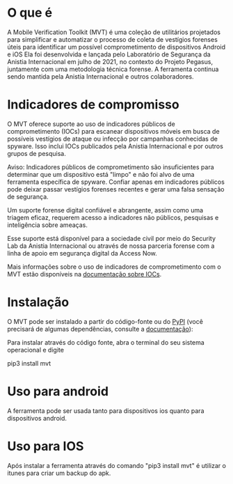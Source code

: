 # O que é

A Mobile Verification Toolkit (MVT) é uma coleção de utilitários projetados para simplificar e automatizar o processo de coleta de vestígios forenses úteis para identificar um possível comprometimento de dispositivos Android e iOS
Ela foi desenvolvida e lançada pelo Laboratório de Segurança da Anistia Internacional em julho de 2021, no contexto do Projeto Pegasus, juntamente com uma metodologia técnica forense. A ferramenta continua sendo mantida pela Anistia Internacional e outros colaboradores.

# Indicadores de compromisso

O MVT oferece suporte ao uso de indicadores públicos de comprometimento (IOCs) para escanear dispositivos móveis em busca de possíveis vestígios de ataque ou infecção por campanhas conhecidas de spyware. Isso inclui IOCs publicados pela Anistia Internacional e por outros grupos de pesquisa.

Aviso: Indicadores públicos de comprometimento são insuficientes para determinar que um dispositivo está "limpo" e não foi alvo de uma ferramenta específica de spyware. Confiar apenas em indicadores públicos pode deixar passar vestígios forenses recentes e gerar uma falsa sensação de segurança.

Um suporte forense digital confiável e abrangente, assim como uma triagem eficaz, requerem acesso a indicadores não públicos, pesquisas e inteligência sobre ameaças.

Esse suporte está disponível para a sociedade civil por meio do Security Lab da Anistia Internacional ou através de nossa parceria forense com a linha de apoio em segurança digital da Access Now.

Mais informações sobre o uso de indicadores de comprometimento com o MVT estão disponíveis na [documentação sobre IOCs](https://docs.mvt.re/en/latest/iocs/).


# Instalação

O MVT pode ser instalado a partir do código-fonte ou do [PyPI](https://pypi.org/project/mvt/) (você precisará de algumas dependências, consulte a [documentação](https://docs.mvt.re/en/latest/install/)):

Para instalar através do código fonte, abra o terminal do seu sistema operacional e digite

pip3 install mvt

# Uso para android

A ferramenta pode ser usada tanto para dispositivos ios quanto para dispositivos android.

# Uso para IOS

Após instalar a ferramenta através do comando "pip3 install mvt" é utilizar o itunes para criar um backup do apk.
